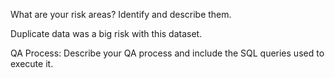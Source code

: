What are your risk areas? Identify and describe them.

Duplicate data was a big risk with this dataset. 

QA Process:
Describe your QA process and include the SQL queries used to execute it.
